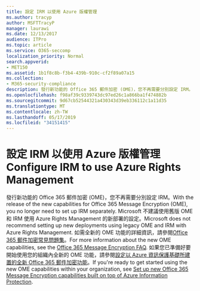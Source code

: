 ```yaml
---
title: 設定 IRM 以使用 Azure 版權管理
ms.author: tracyp
author: MSFTTracyP
manager: laurawi
ms.date: 12/13/2017
audience: ITPro
ms.topic: article
ms.service: O365-seccomp
localization_priority: Normal
search.appverid:
- MET150
ms.assetid: 1b1f8c8b-f3b4-439b-910c-cf2f89a07a15
ms.collection:
- M365-security-compliance
description: 發行新功能的 Office 365 郵件加密 (OME)，您不再需要分別設定 IRM。 Microsoft 不建議使用舊版 OME 和 IRM 使用 Azure Rights Management 的新部署的設定。 如需全新的 OME 功能的詳細資訊，請參閱 Office 365 郵件加密常見問題集。 如果您已準備好要開始使用您的組織內全新的 OME 功能，請參閱 < Set up 新 Office 365 郵件加密功能內建的 Azure 資訊保護的最上層。
ms.openlocfilehash: f98af39c9339743dc97ed26c1a866ba1f474882b
ms.sourcegitcommit: 9d67cb52544321a430343d39eb336112c1a11d35
ms.translationtype: MT
ms.contentlocale: zh-TW
ms.lasthandoff: 05/17/2019
ms.locfileid: "34151415"
---
```

# <a name="configure-irm-to-use-azure-rights-management"></a><span data-ttu-id="c72e0-106">設定 IRM 以使用 Azure 版權管理</span><span class="sxs-lookup"><span data-stu-id="c72e0-106">Configure IRM to use Azure Rights Management</span></span>

<span data-ttu-id="c72e0-107">發行新功能的 Office 365 郵件加密 (OME)，您不再需要分別設定 IRM。</span><span class="sxs-lookup"><span data-stu-id="c72e0-107">With the release of the new capabilities for Office 365 Message Encryption (OME), you no longer need to set up IRM separately.</span></span> <span data-ttu-id="c72e0-108">Microsoft 不建議使用舊版 OME 和 IRM 使用 Azure Rights Management 的新部署的設定。</span><span class="sxs-lookup"><span data-stu-id="c72e0-108">Microsoft does not recommend setting up new deployments using legacy OME and IRM with Azure Rights Management.</span></span> <span data-ttu-id="c72e0-109">如需全新的 OME 功能的詳細資訊，請參閱[Office 365 郵件加密常見問題集](https://support.office.com/article/0432dce9-d9b6-4e73-8a13-4a932eb0081e)。</span><span class="sxs-lookup"><span data-stu-id="c72e0-109">For more information about the new OME capabilities, see the [Office 365 Message Encryption FAQ](https://support.office.com/article/0432dce9-d9b6-4e73-8a13-4a932eb0081e).</span></span> <span data-ttu-id="c72e0-110">如果您已準備好要開始使用您的組織內全新的 OME 功能，請參閱[設定以 Azure 資訊保護基礎所建置的全新 Office 365 郵件加密功能](https://support.office.com/article/7ff0c040-b25c-4378-9904-b1b50210d00e)。</span><span class="sxs-lookup"><span data-stu-id="c72e0-110">If you're ready to get started using the new OME capabilities within your organization, see [Set up new Office 365 Message Encryption capabilities built on top of Azure Information Protection](https://support.office.com/article/7ff0c040-b25c-4378-9904-b1b50210d00e).</span></span>
  

